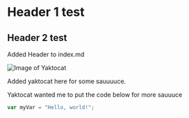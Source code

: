 # Header 1 test
## Header 2 test

Added Header to index.md

![Image of Yaktocat](https://octodex.github.com/images/yaktocat.png)

Added yaktocat here for some sauuuuce.

Yaktocat wanted me to put the code below for more sauuuce

``` javascript
var myVar = "Hello, world!";
```
